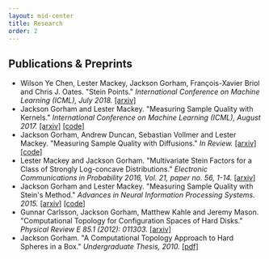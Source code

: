 ```yaml
---
layout: mid-center
title: Research
order: 2
---
```


## Publications & Preprints

+ Wilson Ye Chen, Lester Mackey, Jackson Gorham, François-Xavier Briol and Chris J. Oates. "Stein Points." *International Conference on Machine Learning (ICML), July 2018.* [[arxiv]](https://arxiv.org/abs/1803.10161)
+ Jackson Gorham and Lester Mackey. "Measuring Sample Quality with Kernels." *International Conference on Machine Learning (ICML), August 2017.* [[arxiv]](https://arxiv.org/abs/1703.01717) [[code]](https://jgorham.github.io/SteinDiscrepancy.jl/)
+ Jackson Gorham, Andrew Duncan, Sebastian Vollmer and Lester Mackey. "Measuring Sample Quality with Diffusions." *In Review.* [[arxiv]](https://arxiv.org/abs/1611.06972) [[code]](https://jgorham.github.io/SteinDiscrepancy.jl/)
+ Lester Mackey and Jackson Gorham. "Multivariate Stein Factors for a Class of Strongly Log-concave Distributions." *Electronic Communications in Probability 2016, Vol. 21, paper no. 56, 1-14.* [[arxiv]](https://arxiv.org/abs/1512.07392)
+ Jackson Gorham and Lester Mackey. "Measuring Sample Quality with Stein's Method." *Advances in Neural Information Processing Systems. 2015.* [[arxiv]](https://arxiv.org/abs/1506.03039) [[code]](https://jgorham.github.io/SteinDiscrepancy.jl/)
+ Gunnar Carlsson, Jackson Gorham, Matthew Kahle and Jeremy Mason. "Computational Topology for Configuration Spaces of Hard Disks." *Physical Review E 85.1 (2012): 011303.* [[arxiv]](https://arxiv.org/abs/1108.5719)
+ Jackson Gorham. "A Computational Topology Approach to Hard Spheres in a Box." *Undergraduate Thesis, 2010.* [[pdf]](http://mathematics.stanford.edu/wp-content/uploads/2013/08/Gorham-Honors-Thesis-2010.pdf)
